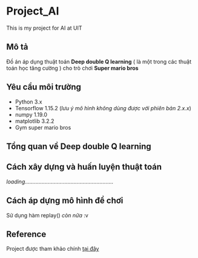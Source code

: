 # Project_AI
This is my project for AI at UIT
## Mô tả 
Đồ án áp dụng thuật toán **Deep double Q learning** ( là một trong các thuật toán học tăng cường ) cho trò chơi **Super mario bros**
## Yêu cầu môi trường 
+ Python 3.x
+ Tensorflow 1.15.2 (*lưu ý mô hình không dùng được với phiên bản 2.x.x*) 
+ numpy 1.19.0
+ matplotlib 3.2.2
+ Gym super mario bros 
## Tổng quan về Deep double Q learning 
## Cách xây dựng và huấn luyện thuật toán 
*loading..........................................................*
## Cách áp dựng mô hình để chơi 
Sử dụng hàm replay()
*còn nữa* :v
## Reference
Project được tham khảo chính [tại đây](https://www.statworx.com/de/blog/using-reinforcement-learning-to-play-super-mario-bros-on-nes-using-tensorflow/)
